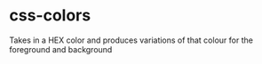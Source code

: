 css-colors
==========

Takes in a HEX color and produces variations of that colour for the foreground and background
